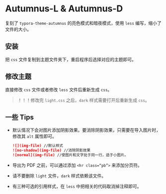 # Autumnus-L & Autumnus-D

复刻了 `typora-theme-autumnus` 的亮色模式和暗夜模式，使用 `less` 编写，缩小了文件的大小。

## 安装

把 `css` 文件复制到主题文件夹下，重启程序后选择对应的主题即可。

## 修改主题

直接修改 `css` 文件或者修改 `less` 文件后重新生成 `css`。

> ！！！修改完 `light.css` 之后，`dark` 样式需要打开后重新生成 `css`。

## 一些 Tips

+ 默认情况下会对图片添加阴影效果。要消除阴影效果，只需要在导入图片时，修改其 `alt` 属性即可。

  ```markdown
  ![](img-file) //默认样式
  ![no-shadow](img-file) //消除阴影效果
  ![normal](img-file) //使图片和文字处于同一行，适于小图片。
  ```

+ 导出为 PDF 之前，可以通过添加 `<hr class=“pb”>` 来添加分页符。

+ 请不要删除 `light` 文件，`dark` 样式依赖该文件。

+ 有三种可选的引用样式，在 `less` 中把相关的代码取消掉注释即可。